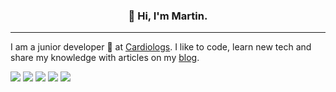 <h3 align="center">👋 Hi, I'm Martin.</h3>

---

I am a junior developer 🌱 at [Cardiologs](https://cardiologs.com/). I like to code, learn new tech and share my knowledge with articles on my [blog](https://9op.github.io).

![](https://img.shields.io/badge/Code-Python-informational?style=flat&logo=python&logoColor=white&color=ff8a33)
![](https://img.shields.io/badge/Code-TypesScript-informational?style=flat&logo=typescript&logoColor=white&color=ff8a33)
![](https://img.shields.io/badge/Code-Golang-informational?style=flat&logo=go&logoColor=white&color=ff8a33)
![](https://img.shields.io/badge/Tools-PostgreSQL-informational?style=flat&logo=postgresql&logoColor=white&color=ff8a33)
![](https://img.shields.io/badge/Tools-Docker-informational?style=flat&logo=docker&logoColor=white&color=ff8a33)

